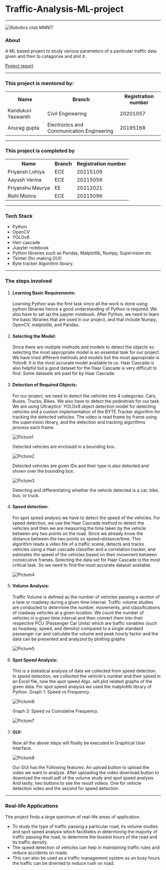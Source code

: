 # Traffic-Analysis-ML-project
<hr>
<img src="https://user-images.githubusercontent.com/79747698/229343724-9ffa2d01-7c86-4305-b14d-dd788f58a9de.jpeg" alt="Robotics club MNNIT" />
<h3>About</h3>
<p>A ML based project to study various parameters of a particular traffic data given and then to catagorise and plot it.</p>
<a href="https://docs.google.com/document/d/1n_gXdtBe2LF243WBo5BN1fuVyLqrwQCHrWZPhU2sN3I/edit?usp=sharing">Project report</a>
<hr>
<h3>This project is mentored by:</h3>
<table>
  <tr>
    <th>Name</th>
    <th>Branch</th>
    <th>Registration number</th>
  </tr>
  <tr>
    <td>Kandukuri Yaswanth</td>
    <td>Civil Engineering</td>
    <td>20201057</td>
  </tr>
  <tr>
    <td>Anurag gupta</td>
    <td>Electronics and Communication Engineering</td>
    <td>20195168</td>
  </tr>
 </table>
 <hr>
<h3>This project is completed by</h3>
<table>
  <tr>
    <th>Name</th>
    <th>Branch</th>
    <th>Registration number</th>
  </tr>
  <tr>
    <td>Priyansh Lohiya</td>
    <td>ECE</td>
    <td>20215109</td>
  </tr>
  <tr>
    <td>Aayush Verma</td>
    <td>ECE</td>
    <td>20215056</td>
  </tr>
  <tr>
    <td>Priyanshu Maurya</td>
    <td>EE</td>
    <td>20212021</td>
  </tr>
  <tr>
    <td>Rishi Mishra</td>
    <td>ECE</td>
    <td>20215096</td>
  </tr>
 </table>
<hr>
<h3> Tech Stack </h3>
<ul>
  <li>Python</li>
  <li>OpenCV</li>
  <li>YOLOv8</li>
  <li>Harr cascade</li>
  <li>Jupyter notebook</li>
  <li>Python libraries such as Pandas, Matplotlib, Numpy, Supervision etc</li>
  <li>Tkinter (for making GUI)</li>
  <li>Byte tracker Algorithm library.</li>
 </ul>
<hr>
<h3>The steps involved</h3>
<ol>

<li><h4>Learning Basic Requirements:</li>

Learning Python was the first task since all the work is done using python libraries hence a good understanding of Python is required. We also have to set up the jupyter notebook. 
After Python, we need to learn the basic libraries that are used in our project, and that include Numpy, OpenCV, matplotlib, and Pandas.

<li><h4>Selecting the Model:</li>

Since there are multiple methods and models to detect the objects so selecting the most appropriate model is an essential task for our project. We have tried different methods and models but the most appropriate is Yolov8. It is the most accurate model available to us. Haar Cascade is also helpful but a good dataset for the Haar Cascade is very difficult to find. Some datasets are paid for by Haar Cascade.  

<li><h4>Detection of Required Objects:</li>

For our project, we need to detect the vehicles into 4 categories:
Cars, Buses, Trucks, Bikes. We also have to detect the pedestrian for our task.
We are using Ultralytics' YOLOv8 object detection model for detecting vehicles and a custom implementation of the BYTE Tracker algorithm for tracking the detected vehicles. The video is read frame by frame using the supervision library, and the detection and tracking algorithms process each frame.

![Picture1](https://user-images.githubusercontent.com/97392355/233791441-53edfdc4-e22a-46d3-8219-0d02dd698269.jpg)

Detected vehicles are enclosed in a bounding box.

![Picture2](https://user-images.githubusercontent.com/97392355/233791507-18c1207f-5109-4d75-bbdd-66a3ff34a17e.jpg)

Detected vehicles are given IDs and their type is also detected and      
shown over the bounding box.

![Picture3](https://user-images.githubusercontent.com/97392355/233791516-40542696-4f63-44bb-a5f5-001fb24c9a20.jpg)

Detecting and differentiating whether the vehicle detected is a car,   bike, bus, or truck.

<li><h4>Speed detection:</li>

For spot speed analysis we have to detect the speed of the vehicles. For speed detection, we use the Haar Cascade method to detect the vehicles and then we are measuring the time taken by the vehicle between any two points on the road. Since we already know the distance between the two points so speed=distance/time. This algorithm reads a video file of a traffic scene, detects and tracks vehicles using a Haar cascade classifier and a correlation tracker, and estimates the speed of the vehicles based on their movement between consecutive frames.
Selecting the data set for Haar Cascade is the most critical task. So we need to find the most accurate dataset available.

![Picture4](https://user-images.githubusercontent.com/97392355/233791630-89c9704c-d8ec-41af-8b1f-66fef61fc47d.jpg)

<li><h4>Volume Analysis:</li>

Traffic Volume is defined as the number of vehicles passing a section of a lane or roadway during a given time interval. Traffic volume studies are conducted to determine the number, movements, and classifications of roadway vehicles at a given location. 
We count the number of vehicles in a given time interval and then convert them into their respective PCU (Passenger Car Units) which are traffic variables (such as headway, speed, and density) compared to a single standard passenger car and calculate the volume and peak hourly factor and the data can be presented and analyzed by plotting graphs

![Picture5](https://user-images.githubusercontent.com/97392355/233791658-a36bb2a3-483b-4c55-95ef-1fc569ae12eb.jpg)


<li><h4>Spot Speed Analysis:</li> 

This is a statistical analysis of data we collected from speed detection. In speed detection, we collected the vehicle's number and their speed in an Excel file, now the spot speed Algo. will plot related graphs of the given data. For spot speed analysis we used the matplotlib library of Python.
Graph 1: Speed vs Frequency.

![Picture6](https://user-images.githubusercontent.com/97392355/233791676-81f8b67d-7fb2-4632-8079-050d54f7b48a.png)


Graph 2: Speed vs Cumulative Frequency.

![Picture7](https://user-images.githubusercontent.com/97392355/233791691-dbc8f311-5e5c-4ff0-8570-3500f724af14.png)


<li><h4>GUI:</li> 

Now all the above steps will finally be executed in Graphical User Interface.

![Picture8](https://user-images.githubusercontent.com/97392355/233791703-c23fd083-5a55-4b69-8386-43ea162ae4fe.jpg)

Our GUI has the Following features:
An upload button to upload the video we want to analyze.
After uploading the video download button to download the result pdf of the volume study and spot speed analysis.
And lastly, two buttons to see the result videos. One for vehicle detection video and the second for speed detection.
</ol>
<hr>
<h3>Real-life Applications</h3>
The project finds a large spectrum of real-life areas of application.

<ul>
<li>To study the type of traffic passing a particular road,  its volume studies and spot speed analysis which facilitates in determining the majority of traffic passing the road, to determine the busiest hours of the road and its traffic density.</li>
<li>The speed detection of vehicles can help in maintaining traffic rules and reduce accidents on roads.</li>
<li>This can also be used as a traffic management system as on busy hours the traffic can be diverted to reduce rush on road.</li>
</ul>
